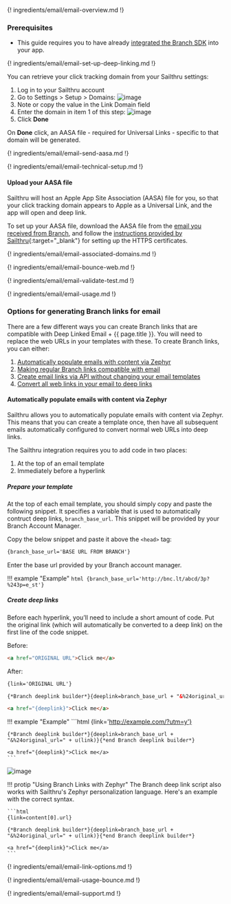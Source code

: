 ---
---

{! ingredients/email/email-overview.md !}

### Prerequisites

- This guide requires you to have already [integrated the Branch SDK]({{base.url}}/getting-started/sdk-integration-guide) into your app.

{! ingredients/email/email-set-up-deep-linking.md !}

You can retrieve your click tracking domain from your Sailthru settings:

1. Log in to your Sailthru account
1. Go to Settings > Setup > Domains: ![image](/img/pages/email/sailthru/sailthru-view-domain.png)
1. Note or copy the value in the Link Domain field
1. Enter the domain in item 1 of this step: ![image](/img/pages/email/sailthru/configure-sailthru-1.png)
1. Click **Done**

On **Done** click, an AASA file - required for Universal Links - specific to that domain will be generated.

{! ingredients/email/email-send-aasa.md !}

{! ingredients/email/email-technical-setup.md !}

#### Upload your AASA file

Sailthru will host an Apple App Site Association (AASA) file for you, so that your click tracking domain appears to Apple as a Universal Link, and the app will open and deep link.

To set up your AASA file, download the AASA file from the [email you received from Branch](#configure-your-app-for-your-click-tracking-domain), and follow the [instructions provided by Sailthru](https://getstarted.sailthru.com/mobile/apple-ios-app-universal-links/){:target="\_blank"} for setting up the HTTPS certificates.

{! ingredients/email/email-associated-domains.md !}

{! ingredients/email/email-bounce-web.md !}

{! ingredients/email/email-validate-test.md !}

{! ingredients/email/email-usage.md !}

### Options for generating Branch links for email

There are a few different ways you can create Branch links that are compatible with Deep Linked Email + {{ page.title }}. You will need to replace the web URLs in your templates with these. To create Branch links, you can either:

1. [Automatically populate emails with content via Zephyr](#automatically-populate-emails-with-content-via-zephyr)
1. [Making regular Branch links compatible with email](#making-regular-branch-links-compatible-with-email)
1. [Create email links via API without changing your email templates](#create-email-links-via-api-without-changing-your-email-templates)
1. [Convert all web links in your email to deep links](#convert-all-web-links-in-your-email-to-deep-links)

#### Automatically populate emails with content via Zephyr

Sailthru allows you to automatically populate emails with content via Zephyr. This means that you can create a template once, then have all subsequent emails automatically configured to convert normal web URLs into deep links.

The Sailthru integration requires you to add code in two places:

1. At the top of an email template
1. Immediately before a hyperlink

##### Prepare your template

At the top of each email template, you should simply copy and paste the following snippet. It specifies a variable that is used to automatically contruct deep links, `branch_base_url`. This snippet will be provided by your Branch Account Manager.

Copy the below snippet and paste it above the `<head>` tag:

```html
{branch_base_url='BASE URL FROM BRANCH'}
```

Enter the base url provided by your Branch account manager.

!!! example "Example"
    ```html
    {branch_base_url='http://bnc.lt/abcd/3p?%243p=e_st'}
    ```

##### Create deep links
Before each hyperlink, you’ll need to include a short amount of code. Put the original link (which will automatically be converted to a deep link) on the first line of the code snippet.

Before:

```html
<a href="ORIGINAL URL">Click me</a>
```

After:

```html
{link='ORIGINAL URL'}

{*Branch deeplink builder*}{deeplink=branch_base_url + "&%24original_url=" + u(link)}{*end Branch deeplink builder*}

<a href="{deeplink}">Click me</a>
```

!!! example "Example"
    ```html
    {link='http://example.com/?utm=y'}

    {*Branch deeplink builder*}{deeplink=branch_base_url + "&%24original_url=" + u(link)}{*end Branch deeplink builder*}

    <a href="{deeplink}">Click me</a>
    ```

![image](/img/pages/email/sailthru/deep-linked-email-sailthru.png)

!!! protip "Using Branch Links with Zephyr"
    The Branch deep link script also works with Sailthru's Zephyr personalization language. Here's an example with the correct syntax.

    ```html
    {link=content[0].url}

    {*Branch deeplink builder*}{deeplink=branch_base_url + "&%24original_url=" + u(link)}{*end Branch deeplink builder*}

    <a href="{deeplink}">Click me</a>
    ```

{! ingredients/email/email-link-options.md !}

{! ingredients/email/email-usage-bounce.md !}

{! ingredients/email/email-support.md !}
